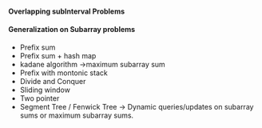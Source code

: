 	
#### Overlapping subInterval Problems
#### Generalization on Subarray problems 

- Prefix sum 
- Prefix sum + hash map
- kadane algorithm ->maximum subarray sum
- Prefix with montonic stack
- Divide and Conquer 
- Sliding window
- Two pointer
- Segment Tree / Fenwick Tree -> Dynamic queries/updates on subarray sums or maximum subarray sums.




